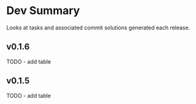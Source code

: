 # Dev Summary
Looks at tasks and associated commit solutions generated each release.

## v0.1.6

TODO - add table

## v0.1.5

TODO - add table